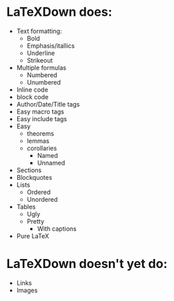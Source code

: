 # LaTeXDown does:

+ Text formatting:
    - Bold
    - Emphasis/itallics
    - Underline
    - Strikeout
+ Multiple formulas
    - Numbered
    - Unumbered
+ Inline code
+ block code
+ Author/Date/Title tags
+ Easy macro tags
+ Easy include tags
+ Easy
    - theorems
    - lemmas
    - corollaries
        - Named
        - Unnamed
+ Sections
+ Blockquotes
+ Lists
    - Ordered
    - Unordered
+ Tables
    - Ugly
    - Pretty
        - With captions
+ Pure LaTeX

# LaTeXDown doesn't yet do:

+ Links
+ Images